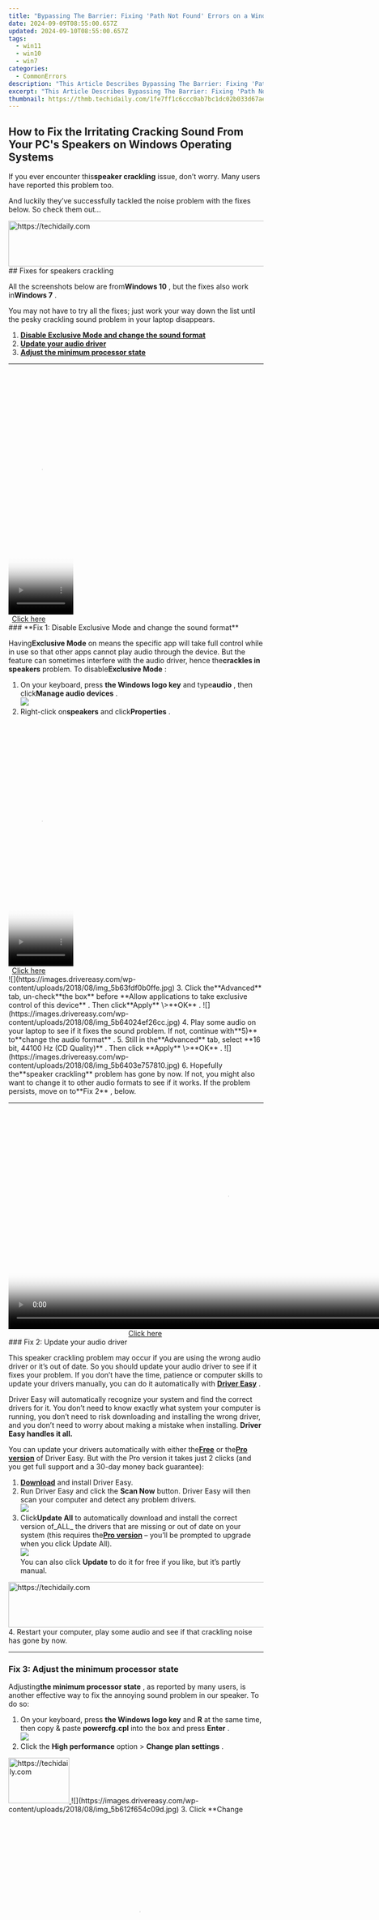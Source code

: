 ```yaml
---
title: "Bypassing The Barrier: Fixing 'Path Not Found' Errors on a Windows System"
date: 2024-09-09T08:55:00.657Z
updated: 2024-09-10T08:55:00.657Z
tags:
  - win11
  - win10
  - win7
categories:
  - CommonErrors
description: "This Article Describes Bypassing The Barrier: Fixing 'Path Not Found' Errors on a Windows System"
excerpt: "This Article Describes Bypassing The Barrier: Fixing 'Path Not Found' Errors on a Windows System"
thumbnail: https://thmb.techidaily.com/1fe7ff1c6ccc0ab7bc1dc02b033d67aea4e7d6e05ae451c6e295e56be2a3c200.jpg
---
```


## How to Fix the Irritating Cracking Sound From Your PC's Speakers on Windows Operating Systems

If you ever encounter this**speaker crackling** issue, don’t worry. Many users have reported this problem too.

 And luckily they’ve successfully tackled the noise problem with the fixes below. So check them out…

<!-- affiliate ads begin -->
<a href="https://unicoeye.pxf.io/c/5597632/2134241/18498" target="_top" id="2134241">
  <img src="//a.impactradius-go.com/display-ad/18498-2134241" border="0" alt="https://techidaily.com" width="728" height="90"/>
</a>
<img height="0" width="0" src="https://unicoeye.pxf.io/i/5597632/2134241/18498" style="position:absolute;visibility:hidden;" border="0" />
<!-- affiliate ads end -->
## Fixes for speakers crackling

 All the screenshots below are from**Windows 10** , but the fixes also work in**Windows 7** .

 You may not have to try all the fixes; just work your way down the list until the pesky crackling sound problem in your laptop disappears.

1. [**Disable Exclusive Mode and change the sound format**](https://tools.techidaily.com/drivereasy/download/)
2. [**Update your audio driver**](https://tools.techidaily.com/drivereasy/download/)
3. [**Adjust the minimum processor state**](https://tools.techidaily.com/drivereasy/download/)

---

<!-- affiliate ads begin -->
<span id="1975648">
					<video width="128" height="480" style="cursor:pointer"
           poster="//a.impactradius-go.com/display-clicktoplayimage/1975648.png"
           onclick="if(!this.playClicked){this.play();this.setAttribute('controls',true);this.playClicked=true;}">
	   <source src="//a.impactradius-go.com/display-ad/22993-1975648">
	   <img src="//a.impactradius-go.com/display-clicktoplayimage/1975648.png" style="border: none; height: 100%; width: 100%; object-fit: contain">
	</video>
	<div style="width:80px;text-align:center"><a href="javascript:window.open(decodeURIComponent('https%3A%2F%2Fhomestyler.sjv.io%2Fc%2F5597632%2F1975648%2F22993'), '_blank');void(0);">Click here</a></div>
</span>
<img height="0" width="0" src="https://imp.pxf.io/i/5597632/1975648/22993" style="position:absolute;visibility:hidden;" border="0" />
<!-- affiliate ads end -->
### **Fix 1: Disable Exclusive Mode and change the sound format**

 Having**Exclusive Mode** on means the specific app will take full control while in use so that other apps cannot play audio through the device. But the feature can sometimes interfere with the audio driver, hence the**crackles in speakers** problem. To disable**Exclusive Mode** :

1. On your keyboard, press   **the Windows logo key**  and type**audio** , then click**Manage audio devices** .  
![](https://images.drivereasy.com/wp-content/uploads/2018/08/img_5b63fd4f29036.jpg)
2. Right-click on**speakers** and click**Properties** .  
<!-- affiliate ads begin -->
<span id="1975658">
					<video width="128" height="480" style="cursor:pointer"
           poster="//a.impactradius-go.com/display-clicktoplayimage/1975658.png"
           onclick="if(!this.playClicked){this.play();this.setAttribute('controls',true);this.playClicked=true;}">
	   <source src="//a.impactradius-go.com/display-ad/22993-1975658">
	   <img src="//a.impactradius-go.com/display-clicktoplayimage/1975658.png" style="border: none; height: 100%; width: 100%; object-fit: contain">
	</video>
	<div style="width:80px;text-align:center"><a href="javascript:window.open(decodeURIComponent('https%3A%2F%2Fhomestyler.sjv.io%2Fc%2F5597632%2F1975658%2F22993'), '_blank');void(0);">Click here</a></div>
</span>
<img height="0" width="0" src="https://imp.pxf.io/i/5597632/1975658/22993" style="position:absolute;visibility:hidden;" border="0" />
<!-- affiliate ads end -->
![](https://images.drivereasy.com/wp-content/uploads/2018/08/img_5b63fdf0b0ffe.jpg)
3. Click the**Advanced** tab, un-check**the box** before **Allow applications to take exclusive control of this device** . Then click**Apply** \>**OK** .  
![](https://images.drivereasy.com/wp-content/uploads/2018/08/img_5b64024ef26cc.jpg)
4. Play some audio on your laptop to see if it fixes the sound problem. If not, continue with**5)** to**change the audio format** .
5. Still in the**Advanced** tab, select **16 bit, 44100 Hz (CD Quality)** . Then click **Apply** \>**OK** .  
![](https://images.drivereasy.com/wp-content/uploads/2018/08/img_5b6403e757810.jpg)
6. Hopefully the**speaker crackling** problem has gone by now. If not, you might also want to change it to other audio formats to see if it works. If the problem persists, move on to**Fix 2** , below.

---

<!-- affiliate ads begin -->
<span id="1424531">
					<video width="864" height="NaN" style="cursor:pointer"
           poster="//a.impactradius-go.com/display-clicktoplayimage/1424531.png"
           onclick="if(!this.playClicked){this.play();this.setAttribute('controls',true);this.playClicked=true;}">
	   <source src="//a.impactradius-go.com/display-ad/16446-1424531">
	   <img src="//a.impactradius-go.com/display-clicktoplayimage/1424531.png" style="border: none; height: 100%; width: 100%; object-fit: contain">
	</video>
	<div style="width:540px;text-align:center"><a href="javascript:window.open(decodeURIComponent('https%3A%2F%2Flaganoo.pxf.io%2Fc%2F5597632%2F1424531%2F16446'), '_blank');void(0);">Click here</a></div>
</span>
<img height="0" width="0" src="https://imp.pxf.io/i/5597632/1424531/16446" style="position:absolute;visibility:hidden;" border="0" />
<!-- affiliate ads end -->
### Fix 2: Update your audio driver

 This speaker crackling problem may occur if you are using the wrong audio  driver or it’s out of date. So you should update your audio  driver to see if it fixes your problem. If you don’t have the time, patience or computer skills to update your drivers manually, you can do it automatically with **[Driver Easy](https://tools.techidaily.com/drivereasy/download/)**  .

 Driver Easy will automatically recognize your system and find the correct drivers for it. You don’t need to know exactly what system your computer is running, you don’t need to risk downloading and installing the wrong driver, and you don’t need to worry about making a mistake when installing. **Driver Easy handles it all.**

 You can update your drivers automatically with either the[**Free**](https://tools.techidaily.com/drivereasy/download/) or the[**Pro version**](https://tools.techidaily.com/drivereasy/download/) of Driver Easy. But with the Pro version it takes just 2 clicks (and you get full support and a 30-day money back guarantee):

1. **[Download](https://tools.techidaily.com/drivereasy/download/)**  and install Driver Easy.
2. Run Driver Easy and click the **Scan Now** button. Driver Easy will then scan your computer and detect any problem drivers.  
![](https://images.drivereasy.com/wp-content/uploads/2018/07/img_5b46ffcde1143.jpg)
3. Click**Update All** to automatically download and install the correct version of_ALL_ the drivers that are missing or out of date on your system (this requires the[**Pro version**](https://tools.techidaily.com/drivereasy/download/) – you’ll be prompted to upgrade when you click Update All).  
![](https://images.drivereasy.com/wp-content/uploads/2018/08/img_5b63f1315f608.jpg)  
 You can also click **Update** to do it for free if you like, but it’s partly manual.
<!-- affiliate ads begin -->
<a href="https://unicoeye.pxf.io/c/5597632/2134237/18498" target="_top" id="2134237">
  <img src="//a.impactradius-go.com/display-ad/18498-2134237" border="0" alt="https://techidaily.com" width="728" height="90"/>
</a>
<img height="0" width="0" src="https://unicoeye.pxf.io/i/5597632/2134237/18498" style="position:absolute;visibility:hidden;" border="0" />
<!-- affiliate ads end -->
4. Restart your computer, play some audio and see if that crackling noise has gone by now.

---

### Fix 3: Adjust **the minimum processor state**

 Adjusting**the minimum processor state** , as reported by many users, is another effective way to fix the annoying sound problem in our speaker. To do so:

1. On your keyboard, press **the Windows logo key**   and **R**   at the same time, then copy & paste **powercfg.cpl**   into the box and press **Enter** .  
![](https://images.drivereasy.com/wp-content/uploads/2018/07/img_5b4c4e6c91572.png)
2. Click the **High performance** option > **Change plan settings** .  
<!-- affiliate ads begin -->
<a href="https://aligracehair.sjv.io/c/5597632/2115938/19272" target="_top" id="2115938">
  <img src="//a.impactradius-go.com/display-ad/19272-2115938" border="0" alt="https://techidaily.com" width="120" height="90"/>
</a>
<img height="0" width="0" src="https://aligracehair.sjv.io/i/5597632/2115938/19272" style="position:absolute;visibility:hidden;" border="0" />
<!-- affiliate ads end -->
![](https://images.drivereasy.com/wp-content/uploads/2018/08/img_5b612f654c09d.jpg)
3. Click **Change advanced power settings** .  
<!-- affiliate ads begin -->
<span id="1975562">
					<video width="128" height="480" style="cursor:pointer"
           poster="//a.impactradius-go.com/display-clicktoplayimage/1975562.png"
           onclick="if(!this.playClicked){this.play();this.setAttribute('controls',true);this.playClicked=true;}">
	   <source src="//a.impactradius-go.com/display-ad/22993-1975562">
	   <img src="//a.impactradius-go.com/display-clicktoplayimage/1975562.png" style="border: none; height: 100%; width: 100%; object-fit: contain">
	</video>
	<div style="width:80px;text-align:center"><a href="javascript:window.open(decodeURIComponent('https%3A%2F%2Fhomestyler.sjv.io%2Fc%2F5597632%2F1975562%2F22993'), '_blank');void(0);">Click here</a></div>
</span>
<img height="0" width="0" src="https://imp.pxf.io/i/5597632/1975562/22993" style="position:absolute;visibility:hidden;" border="0" />
<!-- affiliate ads end -->
![](https://images.drivereasy.com/wp-content/uploads/2018/08/img_5b612fc0bbd6e.jpg)
4. Double-click on **Processor power management**  \> **Minimum processor state** . Type **100** in **Setting (%)** . Then click **Apply** \> **OK** .  
![](https://images.drivereasy.com/wp-content/uploads/2018/08/img_5b63fa15d798d.jpg)  
 Depending on the build of Windows you’re using, you might also see **On battery** and **Plugged in** in **Setting (%)** . Change both values to **100** and click **OK** .
5. Restart your computer and test the audio to see if the speaker crackling problem has been resolved.

---

 There you go – top 3 fixes for the **speaker crackling** problem in your Windows 10/8/7\. Hope this helps and feel free to share your ideas with us in the comment section below. 🙂

* [Audio](https://tools.techidaily.com/drivereasy/download/)
* [driver](https://tools.techidaily.com/drivereasy/download/)

<ins class="adsbygoogle"
     style="display:block"
     data-ad-format="autorelaxed"
     data-ad-client="ca-pub-7571918770474297"
     data-ad-slot="1223367746"></ins>



<ins class="adsbygoogle"
     style="display:block"
     data-ad-client="ca-pub-7571918770474297"
     data-ad-slot="8358498916"
     data-ad-format="auto"
     data-full-width-responsive="true"></ins>

<span class="atpl-alsoreadstyle">Also read:</span>
<div><ul>
<li><a href="https://article-knowledge.techidaily.com/new-2024-approved-the-art-of-gif-animation-explained/"><u>[New] 2024 Approved  The Art of GIF Animation Explained</u></a></li>
<li><a href="https://youtube-clips.techidaily.com/new-cultivating-eco-diversity-in-metropolitan-land-use/"><u>[New] Cultivating Eco-Diversity in Metropolitan Land Use</u></a></li>
<li><a href="https://facebook-video-share.techidaily.com/new-elevate-your-youtube-presence-essential-tips-for-engaging-shorts-for-2024/"><u>[New] Elevate Your Youtube Presence  Essential Tips for Engaging Shorts for 2024</u></a></li>
<li><a href="https://fox-boxes.techidaily.com/new-in-2024-immediate-solution-for-podcast-livestreaming/"><u>[New] In 2024, Immediate Solution for Podcast Livestreaming</u></a></li>
<li><a href="https://article-tips.techidaily.com/new-in-2024-navigating-apple-podcast-submission-process/"><u>[New] In 2024, Navigating Apple Podcast Submission Process</u></a></li>
<li><a href="https://screen-video-capture.techidaily.com/new-make-screenshots-and-recordings-on-imac-simple/"><u>[New] Make Screenshots & Recordings on iMac Simple</u></a></li>
<li><a href="https://some-skills.techidaily.com/new-tranquil-acoustic-settings-on-computers/"><u>[New] Tranquil Acoustic Settings on Computers</u></a></li>
<li><a href="https://youtube-sure.techidaily.com/ed-in-2024-decoding-the-secrets-behind-iconic-mukbang-videos/"><u>[Updated] In 2024, Decoding the Secrets Behind Iconic Mukbang Videos</u></a></li>
<li><a href="https://facebook-clips.techidaily.com/updated-shortcut-to-engagement-analyzing-facebooks-video-trends-for-2024/"><u>[Updated] Shortcut to Engagement  Analyzing Facebook's Video Trends for 2024</u></a></li>
<li><a href="https://visual-screen-recording.techidaily.com/2024-approved-free-software-spectrum-for-high-quality-capture/"><u>2024 Approved  Free Software Spectrum for High-Quality Capture</u></a></li>
<li><a href="https://extra-skills.techidaily.com/2024-approved-navigating-netflixs-pace-adjustments/"><u>2024 Approved  Navigating Netflix's Pace Adjustments</u></a></li>
<li><a href="https://common-error.techidaily.com/1723209027604-acer-keys-on-windows-1011-not-working-lets-fix-it/"><u>Acer Keys on Windows 10/11 Not Working? Let's Fix It</u></a></li>
<li><a href="https://phone-solutions.techidaily.com/best-video-repair-tool-to-fix-and-repair-corrupt-mp4-mov-avi-video-files-of-redmi-a2-by-stellar-video-repair-mobile-video-repair/"><u>Best Video Repair tool to Fix and Repair Corrupt MP4,MOV,AVI video files of Redmi A2</u></a></li>
<li><a href="https://common-error.techidaily.com/bid-farewell-to-interruptions-key-fixes-for-continuous-kodi-video-playback/"><u>Bid Farewell to Interruptions: Key Fixes for Continuous Kodi Video Playback</u></a></li>
<li><a href="https://sound-issues.techidaily.com/1723015659266-chrome-sound-not-working-heres-how-you-can-get-your-audio-back/"><u>Chrome Sound Not Working? Here's How You Can Get Your Audio Back</u></a></li>
<li><a href="https://common-error.techidaily.com/comprehensive-guide-overcoming-ethernet-connectivity-issues-for-users-of-windows-11-and-windows-7/"><u>Comprehensive Guide: Overcoming Ethernet Connectivity Issues for Users of Windows 11 and Windows 7</u></a></li>
<li><a href="https://common-error.techidaily.com/diy-fixes-reviving-the-keyboard-of-your-malfunctioning-dell-device/"><u>DIY Fixes: Reviving the Keyboard of Your Malfunctioning Dell Device</u></a></li>
<li><a href="https://common-error.techidaily.com/1723208272729-expert-advice-for-dealing-with-repeated-not-recognized-kb310218-get-back-to-using-your-usb-devices-now/"><u>Expert Advice for Dealing with Repeated 'Not Recognized KB310218' - Get Back to Using Your USB Devices Now!</u></a></li>
<li><a href="https://common-error.techidaily.com/expert-tips-for-smooth-windows-11-upgrade-process-and-avoiding-stucks/"><u>Expert Tips for Smooth Windows 11 Upgrade Process & Avoiding Stucks</u></a></li>
<li><a href="https://common-error.techidaily.com/fix-broken-windows-10-using-powerful-tools-a-step-by-step-guide-to-sfc-and-dism/"><u>Fix Broken Windows 10 Using Powerful Tools: A Step-by-Step Guide to SFC & DISM</u></a></li>
<li><a href="https://android-pokemon-go.techidaily.com/hacks-to-do-pokemon-go-trainer-battles-for-motorola-razr-40-ultra-drfone-by-drfone-virtual-android/"><u>Hacks to do pokemon go trainer battles For Motorola Razr 40 Ultra | Dr.fone</u></a></li>
<li><a href="https://screen-mirror.techidaily.com/how-samsung-galaxy-a15-4g-mirror-screen-to-pc-drfone-by-drfone-android/"><u>How Samsung Galaxy A15 4G Mirror Screen to PC? | Dr.fone</u></a></li>
<li><a href="https://win-answers.techidaily.com/how-to-fix-common-performance-issues-and-reduce-lag-in-outriders/"><u>How to Fix Common Performance Issues and Reduce Lag in Outriders</u></a></li>
<li><a href="https://howto.techidaily.com/how-to-fix-unfortunately-contacts-has-stopped-error-on-vivo-s17e-drfone-by-drfone-fix-android-problems-fix-android-problems/"><u>How to Fix Unfortunately, Contacts Has Stopped Error on Vivo S17e | Dr.fone</u></a></li>
<li><a href="https://common-error.techidaily.com/how-to-repair-the-remote-procedure-call-service-not-responding-error-in-windows-systems/"><u>How to Repair the Remote Procedure Call Service Not Responding Error in Windows Systems</u></a></li>
<li><a href="https://common-error.techidaily.com/how-to-resolve-non-reactive-customizable-preferences-errors/"><u>How to Resolve Non-Reactive Customizable Preferences Errors</u></a></li>
<li><a href="https://android-transfer.techidaily.com/how-to-transfer-data-after-switching-from-samsung-galaxy-a34-5g-to-latest-samsung-drfone-by-drfone-transfer-from-android-transfer-from-android/"><u>How to Transfer Data After Switching From Samsung Galaxy A34 5G to Latest Samsung | Dr.fone</u></a></li>
<li><a href="https://techidaily.com/how-to-upgrade-or-downgrade-apple-iphone-13-pro-without-losing-anything-drfone-by-drfone-ios-system-repair-ios-system-repair/"><u>How To Upgrade or Downgrade Apple iPhone 13 Pro Without Losing Anything? | Dr.fone</u></a></li>
<li><a href="https://common-error.techidaily.com/iastordatasvc-32-bit-high-cpu-usage-caused-on-windows-10-solved/"><u>IAStorDataSvc (32 Bit) High CPU Usage Caused on Windows 10 [Solved]</u></a></li>
<li><a href="https://common-error.techidaily.com/immediate-remedies-restore-functionality-to-faulty-logitech-keyboards/"><u>Immediate Remedies: Restore Functionality to Faulty Logitech Keyboards</u></a></li>
<li><a href="https://facebook-video-recording.techidaily.com/in-2024-behind-the-scenes-look-at-creating-dynamic-facebook-reels/"><u>In 2024, Behind-the-Scenes Look at Creating Dynamic Facebook Reels</u></a></li>
<li><a href="https://phone-solutions.techidaily.com/in-2024-life360-circle-everything-you-need-to-know-on-oneplus-ace-3-drfone-by-drfone-virtual-android/"><u>In 2024, Life360 Circle Everything You Need to Know On OnePlus Ace 3 | Dr.fone</u></a></li>
<li><a href="https://phone-solutions.techidaily.com/in-2024-read-this-guide-to-find-a-reliable-alternative-to-fake-gps-on-oneplus-open-drfone-by-drfone-virtual-android/"><u>In 2024, Read This Guide to Find a Reliable Alternative to Fake GPS On OnePlus Open | Dr.fone</u></a></li>
<li><a href="https://common-error.techidaily.com/initiating-windows-11-successfully-remedies-for-persistent-freezing-at-startup/"><u>Initiating Windows 11 Successfully: Remedies for Persistent Freezing at Startup</u></a></li>
<li><a href="https://common-error.techidaily.com/instant-repair-for-missing-lidadll/"><u>Instant Repair for Missing Lida.dll</u></a></li>
<li><a href="https://common-error.techidaily.com/keyboard-malfunction-learn-how-to-stop-incorrect-letter-inputs/"><u>Keyboard Malfunction? Learn How to Stop Incorrect Letter Inputs</u></a></li>
<li><a href="https://common-error.techidaily.com/mastering-file-explorer-on-windows-11-quick-tips-and-tricks/"><u>Mastering File Explorer on Windows 11: Quick Tips & Tricks</u></a></li>
<li><a href="https://common-error.techidaily.com/maximizing-your-gameplay-boosting-pc-performance-in-windows-11/"><u>Maximizing Your Gameplay: Boosting PC Performance in Windows 11</u></a></li>
<li><a href="https://common-error.techidaily.com/netflix-no-volume-easy-fixes-to-get-your-sounds-back/"><u>Netflix No Volume? Easy Fixes to Get Your Sounds Back</u></a></li>
<li><a href="https://common-error.techidaily.com/no-permission-for-code-activation/"><u>No Permission for Code Activation</u></a></li>
<li><a href="https://facebook-video-share.techidaily.com/optimizing-channel-branding-to-skyrocket-subscriber-numbers-for-2024/"><u>Optimizing Channel Branding to Skyrocket Subscriber Numbers for 2024</u></a></li>
<li><a href="https://common-error.techidaily.com/optimizing-disk-usage-for-microsoft-telemetry-in-windows-10-environments/"><u>Optimizing Disk Usage for Microsoft Telemetry in Windows 10 Environments</u></a></li>
<li><a href="https://common-error.techidaily.com/overcome-window-11s-touchscreen-woes-here-are-5-tips-for-quick-repairs/"><u>Overcome Window 11'S Touchscreen Woes? Here Are 5 Tips for Quick Repairs!</u></a></li>
<li><a href="https://common-error.techidaily.com/overcoming-windows-10-brightness-dysfunction-a-step-by-step-guide/"><u>Overcoming Windows 10 Brightness Dysfunction: A Step-by-Step Guide</u></a></li>
<li><a href="https://common-error.techidaily.com/quick-tips-to-speed-up-boot-time-for-windows-7-users/"><u>Quick Tips to Speed Up Boot Time for Windows 7 Users</u></a></li>
<li><a href="https://common-error.techidaily.com/resolve-excessive-cpu-consumption-in-windows-sound-device-graph/"><u>Resolve Excessive CPU Consumption in Windows Sound Device Graph</u></a></li>
<li><a href="https://common-error.techidaily.com/resolving-initial-boot-blackout-situation-in-popular-fighting-rpg-monster-hunter-world/"><u>Resolving Initial Boot Blackout Situation in Popular Fighting RPG - Monster Hunter World</u></a></li>
<li><a href="https://win11-tips.techidaily.com/selecting-top-tier-nvidia-drivers-focusing-on-purpose/"><u>Selecting Top-Tier Nvidia Drivers - Focusing on Purpose</u></a></li>
<li><a href="https://common-error.techidaily.com/step-by-step-solution-to-overcome-the-windows-update-failure-error-0x8024401c-in-windows-1111-systems/"><u>Step-by-Step Solution to Overcome the Windows Update Failure 'Error 0X8024401C' In Windows 11/11 Systems</u></a></li>
<li><a href="https://common-error.techidaily.com/step-by-step-solutions-for-correcting-livekernelevent-code-issue-117/"><u>Step-by-Step Solutions for Correcting LiveKernelEvent Code Issue #117</u></a></li>
<li><a href="https://youtube-clips.techidaily.com/subscribe-savvy-double-your-audience-in-pocket-change/"><u>Subscribe Savvy  Double Your Audience in Pocket Change</u></a></li>
<li><a href="https://instagram-video-recordings.techidaily.com/the-instagram-reel-formula-for-unrivaled-fame-for-2024/"><u>The Instagram Reel Formula for Unrivaled Fame for 2024</u></a></li>
<li><a href="https://facebook-videos.techidaily.com/transform-your-video-cover-image-with-easy-steps-for-2024/"><u>Transform Your Video Cover Image with Easy Steps for 2024</u></a></li>
<li><a href="https://common-error.techidaily.com/troubleshoot-and-fix-overwatchs-voice-chat-issues-swiftly/"><u>Troubleshoot and Fix Overwatch's Voice Chat Issues Swiftly</u></a></li>
<li><a href="https://common-error.techidaily.com/troubleshoot-and-improve-gpu-performance-against-dwm-overuse-with-these-5-solutions-for-windows-11/"><u>Troubleshoot and Improve GPU Performance Against DWM Overuse with These 5 Solutions for Windows 11</u></a></li>
<li><a href="https://common-error.techidaily.com/troubleshoot-and-optimize-your-files-with-windows-10-file-explorer-hacks/"><u>Troubleshoot and Optimize Your Files with Windows 10 File Explorer Hacks</u></a></li>
<li><a href="https://common-error.techidaily.com/troubleshooting-audio-issues-on-windows-11-get-your-volume-back/"><u>Troubleshooting Audio Issues on Windows 11 - Get Your Volume Back!</u></a></li>
<li><a href="https://common-error.techidaily.com/troubleshooting-guide-fixing-your-non-responsive-wacom-graphics-tablet/"><u>Troubleshooting Guide: Fixing Your Non-Responsive Wacom Graphics Tablet</u></a></li>
<li><a href="https://common-error.techidaily.com/troubleshooting-made-simple-resolving-issues-with-your-mac-camera/"><u>Troubleshooting Made Simple: Resolving Issues with Your Mac Camera</u></a></li>
<li><a href="https://common-error.techidaily.com/troubleshooting-tips-activating-your-devices-bluetooth-feature-on-windows-1011/"><u>Troubleshooting Tips: Activating Your Device's Bluetooth Feature on Windows 10/11</u></a></li>
<li><a href="https://common-error.techidaily.com/troubleshooting-fixing-unavailable-status-on-steam-server-connections/"><u>Troubleshooting: Fixing 'Unavailable' Status on Steam Server Connections</u></a></li>
<li><a href="https://tech-haven.techidaily.com/unlock-potential-the-5-best-ai-content-generators/"><u>Unlock Potential: The 5 Best AI Content Generators</u></a></li>
<li><a href="https://win-dash.techidaily.com/update-your-lenovo-ideapad-100-graphics-and-chipset-drivers-windows-10-compatibility/"><u>Update Your Lenovo IdeaPad 100 Graphics & Chipset Drivers - Windows 10 Compatibility</u></a></li>
<li><a href="https://video-screen-grab.techidaily.com/videorecording-mastery-with-screencapture-x/"><u>VideoRecording Mastery with ScreenCapture X</u></a></li>
<li><a href="https://common-error.techidaily.com/win11-reliability-enhancement-tips/"><u>Win11 Reliability Enhancement Tips</u></a></li>
<li><a href="https://common-error.techidaily.com/windows-t-10-touchscreen-issues-solved-explore-5-effective-fixes/"><u>Windows T 10 Touchscreen Issues Solved? Explore 5 Effective Fixes</u></a></li>
<li><a href="https://techidaily.com/your-complete-guide-to-reset-samsung-galaxy-xcover-7-drfone-by-drfone-reset-android-reset-android/"><u>Your Complete Guide To Reset Samsung Galaxy XCover 7 | Dr.fone</u></a></li>
</ul></div>
